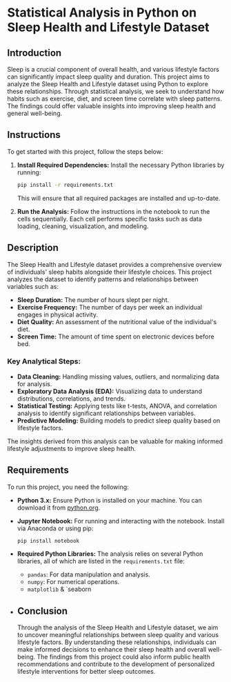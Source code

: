 # **Statistical Analysis in Python on Sleep Health and Lifestyle Dataset**

## **Introduction**
Sleep is a crucial component of overall health, and various lifestyle factors can significantly impact sleep quality and duration. This project aims to analyze the Sleep Health and Lifestyle dataset using Python to explore these relationships. Through statistical analysis, we seek to understand how habits such as exercise, diet, and screen time correlate with sleep patterns. The findings could offer valuable insights into improving sleep health and general well-being.

## **Instructions**
To get started with this project, follow the steps below:

1. **Install Required Dependencies:**
    Install the necessary Python libraries by running:
    ```bash
    pip install -r requirements.txt
    ```
    This will ensure that all required packages are installed and up-to-date.

2. **Run the Analysis:**
    Follow the instructions in the notebook to run the cells sequentially. Each cell performs specific tasks such as data loading, cleaning, visualization, and modeling.

## **Description**
The Sleep Health and Lifestyle dataset provides a comprehensive overview of individuals' sleep habits alongside their lifestyle choices. This project analyzes the dataset to identify patterns and relationships between variables such as:

- **Sleep Duration:** The number of hours slept per night.
- **Exercise Frequency:** The number of days per week an individual engages in physical activity.
- **Diet Quality:** An assessment of the nutritional value of the individual's diet.
- **Screen Time:** The amount of time spent on electronic devices before bed.

### **Key Analytical Steps:**
- **Data Cleaning:** Handling missing values, outliers, and normalizing data for analysis.
- **Exploratory Data Analysis (EDA):** Visualizing data to understand distributions, correlations, and trends.
- **Statistical Testing:** Applying tests like t-tests, ANOVA, and correlation analysis to identify significant relationships between variables.
- **Predictive Modeling:** Building models to predict sleep quality based on lifestyle factors.

The insights derived from this analysis can be valuable for making informed lifestyle adjustments to improve sleep health.

## **Requirements**
To run this project, you need the following:

- **Python 3.x:** Ensure Python is installed on your machine. You can download it from [python.org](https://www.python.org/).
- **Jupyter Notebook:** For running and interacting with the notebook. Install via Anaconda or using pip:
    ```bash
    pip install notebook
    ```
- **Required Python Libraries:** The analysis relies on several Python libraries, all of which are listed in the `requirements.txt` file:
  - `pandas`: For data manipulation and analysis.
  - `numpy`: For numerical operations.
  - `matplotlib` & `seaborn
 
- ## Conclusion
    Through the analysis of the Sleep Health and Lifestyle dataset, we aim to uncover meaningful relationships between sleep quality and various lifestyle factors. By understanding these relationships, individuals 
    can make informed decisions to enhance their sleep health and overall well-being. The findings from this project could also inform public health recommendations and contribute to the development of 
    personalized lifestyle interventions for better sleep outcomes.
